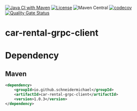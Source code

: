 [![Java CI with Maven](https://github.com/schneidermichael/car-rental-grpc-client/actions/workflows/maven.yml/badge.svg)](https://github.com/schneidermichael/car-rental-grpc-client/actions/workflows/maven.yml)
[![License](https://img.shields.io/badge/License-Apache_2.0-blue.svg)](https://opensource.org/licenses/Apache-2.0)
![Maven Central](https://img.shields.io/maven-central/v/io.github.schneidermichael/car-rental-grpc-client?color=green)
[![codecov](https://codecov.io/gh/schneidermichael/car-rental-grpc-client/branch/master/graph/badge.svg?token=FLA88QPEMN)](https://codecov.io/gh/schneidermichael/car-rental-grpc-client)
[![Quality Gate Status](https://sonarcloud.io/api/project_badges/measure?project=schneidermichael_car-rental-grpc-client&metric=alert_status)](https://sonarcloud.io/summary/new_code?id=schneidermichael_car-rental-grpc-client)
# car-rental-grpc-client

# Dependency

## Maven

```xml
<dependency>
    <groupId>io.github.schneidermichael</groupId>
    <artifactId>car-rental-grpc-client</artifactId>
    <version>1.0.3</version>
</dependency>
```
